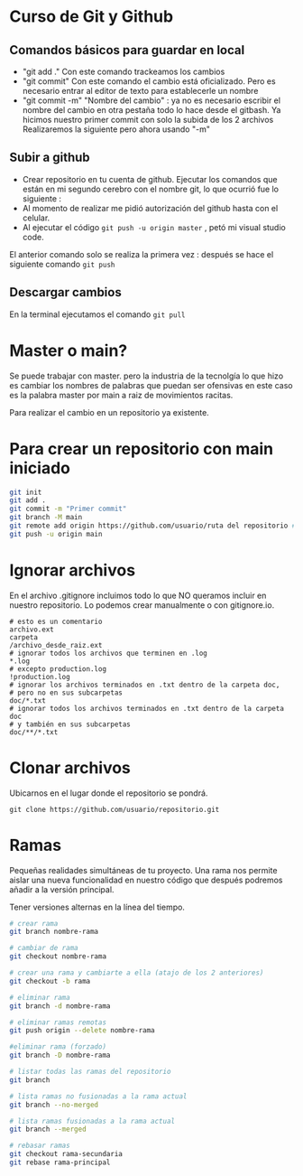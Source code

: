 # Curso de Git y Github

## Comandos básicos para guardar en local
- "git add ."   Con este comando trackeamos los cambios
- "git commit"  Con este comando el cambio está oficializado. Pero es necesario entrar al editor de texto para establecerle un nombre
- "git commit -m" "Nombre del cambio" : ya no es necesario escribir el nombre del cambio en otra pestaña todo lo hace desde el gitbash.
Ya hicimos nuestro primer commit con solo la subida de los 2 archivos
Realizaremos la siguiente pero ahora usando "-m"

## Subir a github
- Crear repositorio en tu cuenta de github.
Ejecutar los comandos que están en mi segundo cerebro con el nombre git, lo que ocurrió fue lo siguiente : 
- Al momento de realizar me pidió autorización del github hasta con el celular.
- Al ejecutar el código `git push -u origin master` , petó mi visual studio code.

El anterior comando solo se realiza la primera vez : después se hace el siguiente comando `git push`

## Descargar cambios 
En la terminal ejecutamos el comando `git pull`

# Master o main?
Se puede trabajar con master. pero la industria de la tecnolgía lo que hizo es cambiar los nombres de palabras que puedan ser ofensivas en este caso es la palabra master por main a raiz de movimientos racitas.

Para realizar el cambio en un repositorio ya existente.

# Para crear un repositorio con main iniciado

```bash
git init
git add .
git commit -m "Primer commit"
git branch -M main
git remote add origin https://github.com/usuario/ruta del repositorio # Aqui poner el enlace que te da a la hora de crear un nuevo repositorio.
git push -u origin main
```
# Ignorar archivos

En el archivo .gitignore incluimos todo lo que NO queramos incluir en nuestro repositorio. Lo podemos crear manualmente o con gitignore.io.
```
# esto es un comentario
archivo.ext
carpeta
/archivo_desde_raiz.ext
# ignorar todos los archivos que terminen en .log
*.log
# excepto production.log
!production.log
# ignorar los archivos terminados en .txt dentro de la carpeta doc,
# pero no en sus subcarpetas
doc/*.txt
# ignorar todos los archivos terminados en .txt dentro de la carpeta doc
# y también en sus subcarpetas
doc/**/*.txt
```
# Clonar archivos
Ubicarnos en el lugar donde el repositorio se pondrá.
```
git clone https://github.com/usuario/repositorio.git
```
# Ramas
Pequeñas realidades simultáneas de tu proyecto. Una rama nos permite aislar una nueva funcionalidad en nuestro código que después podremos añadir a la versión principal.

Tener versiones alternas en la línea del tiempo. 

```bash
# crear rama
git branch nombre-rama

# cambiar de rama
git checkout nombre-rama

# crear una rama y cambiarte a ella (atajo de los 2 anteriores)
git checkout -b rama

# eliminar rama
git branch -d nombre-rama

# eliminar ramas remotas
git push origin --delete nombre-rama

#eliminar rama (forzado)
git branch -D nombre-rama

# listar todas las ramas del repositorio
git branch

# lista ramas no fusionadas a la rama actual
git branch --no-merged

# lista ramas fusionadas a la rama actual
git branch --merged

# rebasar ramas
git checkout rama-secundaria
git rebase rama-principal
```
